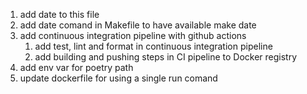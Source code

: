 1. add date to this file
2. add date comand in Makefile to have available make date
3. add continuous integration pipeline with github actions
    1. add test, lint and format in continuous integration pipeline 
    2. add building and pushing steps in CI pipeline to Docker registry
4. add env var for poetry path
5. update dockerfile for using a single run comand